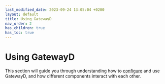 ```yaml
---
last_modified_date: 2023-09-24 13:05:04 +0200
layout: default
title: Using GatewayD
nav_order: 2
has_children: true
has_toc: true
---
```


# Using GatewayD

This section will guide you through understanding how to [configure](/using-gatewayd/configuration) and use GatewayD, and how different components interact with each other.
